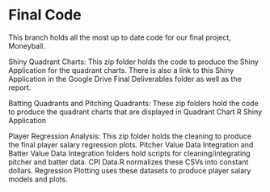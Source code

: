 # Final Code
This branch holds all the most up to date code for our final project, Moneyball.

Shiny Quadrant Charts: This zip folder holds the code to produce the Shiny Application for the quadrant charts. There is also a link to this Shiny Application in the Google Drive Final Deliverables folder as well as the report.

Batting Quadrants and Pitching Quadrants: These zip folders hold the code to produce the quadrant charts that are displayed in Quadrant Chart R Shiny Application

Player Regression Analysis: This zip folder holds the cleaning to produce the final player salary regression plots. Pitcher Value Data Integration and Batter Value Data Integration folders hold scripts for cleaning/integrating pitcher and batter data. CPI Data.R normalizes these CSVs into constant dollars. Regression Plotting uses these datasets to produce player salary models and plots.

